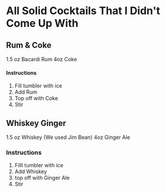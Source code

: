 # All Solid Cocktails That I Didn't Come Up With

## Rum & Coke
1.5 oz Bacardi Rum
4oz Coke

#### Instructions
1. Fill tumbler with ice
2. Add Rum
3. Top off with Coke
4. Stir

## Whiskey Ginger
1.5 oz Whiskey (We used Jim Bean)
4oz Ginger Ale

### Instructions
1. Filll tumbler with ice
2. Add Whiskey
3. top off with Ginger Ale
4. Stir
